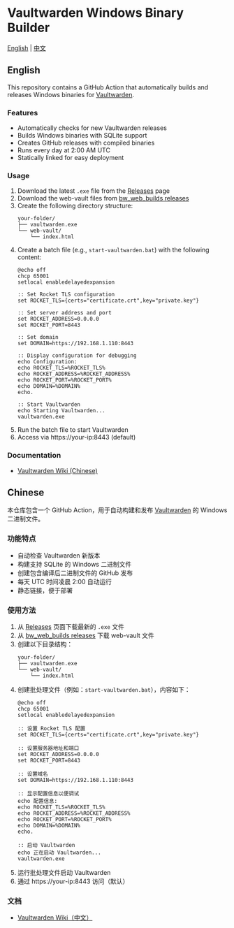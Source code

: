 # Vaultwarden Windows Binary Builder

[English](#english) | [中文](#chinese)

## English

This repository contains a GitHub Action that automatically builds and releases Windows binaries for [Vaultwarden](https://github.com/dani-garcia/vaultwarden).

### Features

- Automatically checks for new Vaultwarden releases
- Builds Windows binaries with SQLite support
- Creates GitHub releases with compiled binaries
- Runs every day at 2:00 AM UTC
- Statically linked for easy deployment

### Usage

1. Download the latest `.exe` file from the [Releases](https://github.com/your-username/Vaultwarden-Windows-Binary/releases) page
2. Download the web-vault files from [bw_web_builds releases](https://github.com/dani-garcia/bw_web_builds/releases)
3. Create the following directory structure:
   ```
   your-folder/
   ├── vaultwarden.exe
   └── web-vault/
       └── index.html
   ```
4. Create a batch file (e.g., `start-vaultwarden.bat`) with the following content:
   ```batch
   @echo off
   chcp 65001
   setlocal enabledelayedexpansion

   :: Set Rocket TLS configuration
   set ROCKET_TLS={certs="certificate.crt",key="private.key"}

   :: Set server address and port
   set ROCKET_ADDRESS=0.0.0.0
   set ROCKET_PORT=8443

   :: Set domain
   set DOMAIN=https://192.168.1.110:8443

   :: Display configuration for debugging
   echo Configuration:
   echo ROCKET_TLS=%ROCKET_TLS%
   echo ROCKET_ADDRESS=%ROCKET_ADDRESS%
   echo ROCKET_PORT=%ROCKET_PORT%
   echo DOMAIN=%DOMAIN%
   echo.

   :: Start Vaultwarden
   echo Starting Vaultwarden...
   vaultwarden.exe
   ```
5. Run the batch file to start Vaultwarden
6. Access via https://your-ip:8443 (default)

### Documentation

- [Vaultwarden Wiki (Chinese)](https://rs.ppgg.in/)

## Chinese

本仓库包含一个 GitHub Action，用于自动构建和发布 [Vaultwarden](https://github.com/dani-garcia/vaultwarden) 的 Windows 二进制文件。

### 功能特点

- 自动检查 Vaultwarden 新版本
- 构建支持 SQLite 的 Windows 二进制文件
- 创建包含编译后二进制文件的 GitHub 发布
- 每天 UTC 时间凌晨 2:00 自动运行
- 静态链接，便于部署

### 使用方法

1. 从 [Releases](https://github.com/your-username/Vaultwarden-Windows-Binary/releases) 页面下载最新的 `.exe` 文件
2. 从 [bw_web_builds releases](https://github.com/dani-garcia/bw_web_builds/releases) 下载 web-vault 文件
3. 创建以下目录结构：
   ```
   your-folder/
   ├── vaultwarden.exe
   └── web-vault/
       └── index.html
   ```
4. 创建批处理文件（例如：`start-vaultwarden.bat`），内容如下：
   ```batch
   @echo off
   chcp 65001
   setlocal enabledelayedexpansion

   :: 设置 Rocket TLS 配置
   set ROCKET_TLS={certs="certificate.crt",key="private.key"}

   :: 设置服务器地址和端口
   set ROCKET_ADDRESS=0.0.0.0
   set ROCKET_PORT=8443

   :: 设置域名
   set DOMAIN=https://192.168.1.110:8443

   :: 显示配置信息以便调试
   echo 配置信息:
   echo ROCKET_TLS=%ROCKET_TLS%
   echo ROCKET_ADDRESS=%ROCKET_ADDRESS%
   echo ROCKET_PORT=%ROCKET_PORT%
   echo DOMAIN=%DOMAIN%
   echo.

   :: 启动 Vaultwarden
   echo 正在启动 Vaultwarden...
   vaultwarden.exe
   ```
5. 运行批处理文件启动 Vaultwarden
6. 通过 https://your-ip:8443 访问（默认）

### 文档

- [Vaultwarden Wiki（中文）](https://rs.ppgg.in/) 
